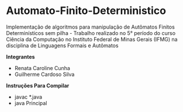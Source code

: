 # Automato-Finito-Deterministico
Implementação de algoritmos para manipulação de Autômatos Finitos Determinísticos sem pilha - Trabalho realizado no 5° período do curso Ciência da Computação no Instituto Federal de Minas Gerais (IFMG) na disciplina de Linguagens Formais e Autômatos

**Integrantes**

   * Renata Caroline Cunha
   * Guilherme Cardoso Silva

**Instruções Para Compilar**

- javac *.java
- java Principal
